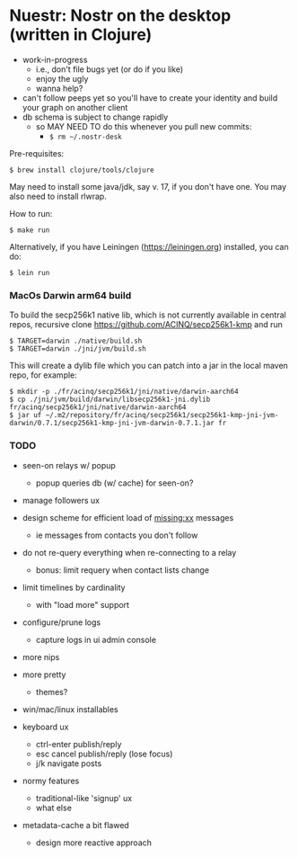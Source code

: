 # Nuestr: Nostr on the desktop (written in Clojure)


* work-in-progress
  - i.e., don't file bugs yet (or do if you like)
  - enjoy the ugly
  - wanna help?
* can't follow peeps yet so you'll have to create your identity and
  build your graph on another client
* db schema is subject to change rapidly
  - so MAY NEED TO do this whenever you pull new commits:
    - `$ rm ~/.nostr-desk` 

Pre-requisites:

```
$ brew install clojure/tools/clojure
```

May need to install some java/jdk, say v. 17, if you don't have one.
You may also need to install rlwrap.

How to run:

```
$ make run
```

Alternatively, if you have Leiningen (https://leiningen.org) installed,
you can do:

```
$ lein run
```

### MacOs Darwin arm64 build

To build the secp256k1 native lib, which is not currently available in central repos,
recursive clone https://github.com/ACINQ/secp256k1-kmp and run

```
$ TARGET=darwin ./native/build.sh
$ TARGET=darwin ./jni/jvm/build.sh
```

This will create a dylib file which you can patch into a jar in the local maven repo, for example:

```
$ mkdir -p ./fr/acinq/secp256k1/jni/native/darwin-aarch64
$ cp ./jni/jvm/build/darwin/libsecp256k1-jni.dylib fr/acinq/secp256k1/jni/native/darwin-aarch64
$ jar uf ~/.m2/repository/fr/acinq/secp256k1/secp256k1-kmp-jni-jvm-darwin/0.7.1/secp256k1-kmp-jni-jvm-darwin-0.7.1.jar fr
```


### TODO
* seen-on relays w/ popup
  * popup queries db (w/ cache) for seen-on?
* manage followers ux
* design scheme for efficient load of <missing:xx> messages
  * ie messages from contacts you don't follow
* do not re-query everything when re-connecting to a relay
  * bonus: limit requery when contact lists change
* limit timelines by cardinality
  * with "load more" support
* configure/prune logs
  * capture logs in ui admin console
* more nips
* more pretty
  * themes?
* win/mac/linux installables
* keyboard ux
  * ctrl-enter publish/reply
  * esc cancel publish/reply (lose focus)
  * j/k navigate posts
* normy features
  * traditional-like 'signup' ux
  * what else


* metadata-cache a bit flawed
  * design more reactive approach
